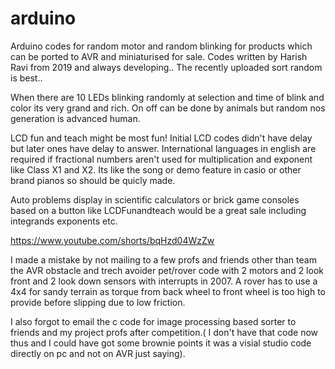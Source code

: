 # arduino
Arduino codes for random motor and random blinking for products which can be ported to AVR and miniaturised for sale. Codes written by Harish Ravi from 2019 and always developing.. The recently uploaded sort random is best..

When there are 10 LEDs blinking randomly at selection and time of blink and color its very grand and rich. On off can be done by animals but random nos generation is advanced human.

LCD fun and teach might be most fun! Initial LCD codes didn't have delay but later ones have delay to answer. International languages in english are required if fractional numbers aren't used for multiplication and exponent like Class X1 and X2. Its like the song or demo feature in casio or other brand pianos so should be quicly made.

Auto problems display in scientific calculators or brick game consoles based on a button like LCDFunandteach would be a great sale including integrands exponents etc.

https://www.youtube.com/shorts/bqHzd04WzZw

I made a mistake by not mailing to a few profs and friends other than team the AVR obstacle and trech avoider pet/rover code with 2 motors and 2 look front and 2 look down sensors with interrupts in 2007. A rover has to use a 4x4 for sandy terrain as torque from back wheel to front wheel is too high to provide before slipping due to low friction.

I also forgot to email the c code for image processing based sorter to friends and my project profs after competition.( I don't have that code now thus and I could have got some brownie points it was a visial studio code directly on pc and not on AVR just saying).
